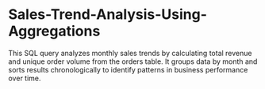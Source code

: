 # Sales-Trend-Analysis-Using-Aggregations
This SQL query analyzes monthly sales trends by calculating total revenue and unique order volume from the orders table. It groups data by month and sorts results chronologically to identify patterns in business performance over time.
